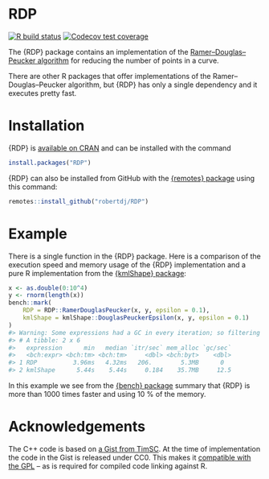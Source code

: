 
<!-- README.md is generated from README.Rmd. Please edit that file -->

# RDP

<!-- badges: start -->

[![R build
status](https://github.com/robertdj/RDP/workflows/R-CMD-check/badge.svg)](https://github.com/robertdj/RDP/actions)
[![Codecov test
coverage](https://codecov.io/gh/robertdj/RDP/branch/master/graph/badge.svg)](https://codecov.io/gh/robertdj/RDP?branch=main)
<!-- badges: end -->

The {RDP} package contains an implementation of the
[Ramer–Douglas–Peucker
algorithm](https://en.wikipedia.org/wiki/Ramer%E2%80%93Douglas%E2%80%93Peucker_algorithm)
for reducing the number of points in a curve.

There are other R packages that offer implementations of the
Ramer–Douglas–Peucker algorithm, but {RDP} has only a single dependency
and it executes pretty fast.

# Installation

{RDP} is [available on CRAN](https://cran.r-project.org/package=RDP) and
can be installed with the command

``` r
install.packages("RDP")
```

{RDP} can also be installed from GitHub with the [{remotes}
package](https://remotes.r-lib.org) using this command:

``` r
remotes::install_github("robertdj/RDP")
```

# Example

There is a single function in the {RDP} package. Here is a comparison of
the execution speed and memory usage of the {RDP} implementation and a
pure R implementation from the [{kmlShape}
package](https://cran.r-project.org/package=kmlShape):

``` r
x <- as.double(0:10^4)
y <- rnorm(length(x))
bench::mark(
    RDP = RDP::RamerDouglasPeucker(x, y, epsilon = 0.1),
    kmlShape = kmlShape::DouglasPeuckerEpsilon(x, y, epsilon = 0.1)
)
#> Warning: Some expressions had a GC in every iteration; so filtering is disabled.
#> # A tibble: 2 x 6
#>   expression      min   median `itr/sec` mem_alloc `gc/sec`
#>   <bch:expr> <bch:tm> <bch:tm>     <dbl> <bch:byt>    <dbl>
#> 1 RDP          3.96ms   4.32ms   206.        5.3MB      0  
#> 2 kmlShape      5.44s    5.44s     0.184    35.7MB     12.5
```

In this example we see from the [{bench}
package](https://bench.r-lib.org) summary that {RDP} is more than 1000
times faster and using 10 % of the memory.

# Acknowledgements

The C++ code is based on [a Gist from
TimSC](https://gist.github.com/TimSC/0813573d77734bcb6f2cd2cf6cc7aa51).
At the time of implementation the code in the Gist is released under
CC0. This makes it [compatible with the
GPL](https://www.gnu.org/licenses/license-list.en.html#GPLCompatibleLicenses)
– as is required for compiled code linking against R.
